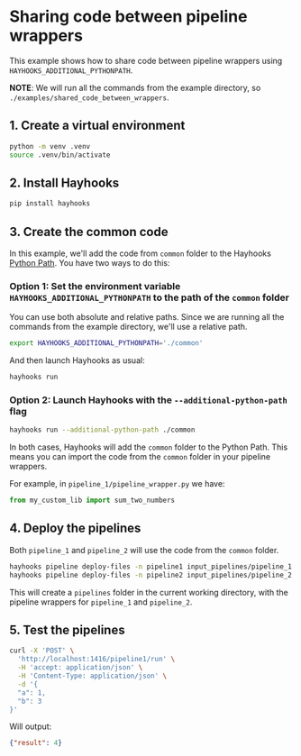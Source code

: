 # Sharing code between pipeline wrappers

This example shows how to share code between pipeline wrappers using `HAYHOOKS_ADDITIONAL_PYTHONPATH`.

**NOTE**: We will run all the commands from the example directory, so `./examples/shared_code_between_wrappers`.

## 1. Create a virtual environment

```bash
python -m venv .venv
source .venv/bin/activate
```

## 2. Install Hayhooks

```bash
pip install hayhooks
```

## 3. Create the common code

In this example, we'll add the code from `common` folder to the Hayhooks [Python Path](https://docs.python.org/3/library/sys_path_init.html).
You have two ways to do this:

### Option 1: Set the environment variable `HAYHOOKS_ADDITIONAL_PYTHONPATH` to the path of the `common` folder

You can use both absolute and relative paths. Since we are running all the commands from the example directory, we'll use a relative path.

```bash
export HAYHOOKS_ADDITIONAL_PYTHONPATH='./common'
```

And then launch Hayhooks as usual:

```bash
hayhooks run
```

### Option 2: Launch Hayhooks with the `--additional-python-path` flag

```bash
hayhooks run --additional-python-path ./common
```

In both cases, Hayhooks will add the `common` folder to the Python Path. This means you can import the code from the `common` folder in your pipeline wrappers.

For example, in `pipeline_1/pipeline_wrapper.py` we have:

```python
from my_custom_lib import sum_two_numbers
```

## 4. Deploy the pipelines

Both `pipeline_1` and `pipeline_2` will use the code from the `common` folder.

```bash
hayhooks pipeline deploy-files -n pipeline1 input_pipelines/pipeline_1
hayhooks pipeline deploy-files -n pipeline2 input_pipelines/pipeline_2
```

This will create a `pipelines` folder in the current working directory, with the pipeline wrappers for `pipeline_1` and `pipeline_2`.

## 5. Test the pipelines

```bash
curl -X 'POST' \
  'http://localhost:1416/pipeline1/run' \
  -H 'accept: application/json' \
  -H 'Content-Type: application/json' \
  -d '{
  "a": 1,
  "b": 3
}'
```

Will output:

```json
{"result": 4}
```
